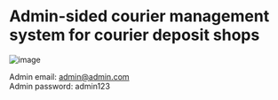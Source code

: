 # Admin-sided courier management system for courier deposit shops
![image](https://github.com/MainakRepositor/courier/assets/64016811/0151233a-036f-43fd-873a-f3c3c7b2fdf4)

Admin email: admin@admin.com<br>
Admin password: admin123
